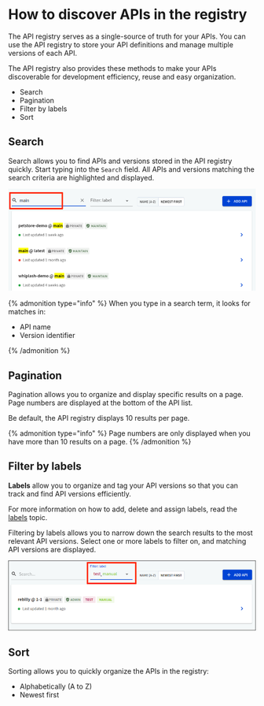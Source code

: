 # How to discover APIs in the registry

The API registry serves as a single-source of truth for your APIs. You can use the API registry to store your API definitions and manage multiple versions of each API.

The API registry also provides these methods to make your APIs discoverable for development efficiency, reuse and easy organization.

- Search
- Pagination
- Filter by labels
- Sort

## Search

Search allows you to find APIs and versions stored in the API registry quickly. Start typing into the `Search` field. All APIs and versions matching the search criteria are highlighted and displayed.

![Search matches](./images/search-matches.png)

{% admonition type="info" %}
When you type in a search term, it looks for matches in:

- API name
- Version identifier

{% /admonition %}

## Pagination

Pagination allows you to organize and display specific results on a page. Page numbers are displayed at the bottom of the API list.

Be default, the API registry displays 10 results per page.

{% admonition type="info" %}
Page numbers are only displayed when you have more than 10 results on a page.
{% /admonition %}

## Filter by labels

**Labels** allow you to organize and tag your API versions so that you can track and find API versions efficiently.

For more information on how to add, delete and assign labels, read the [labels](../../settings/labels.md) topic.

Filtering by labels allows you to narrow down the search results to the most relevant API versions. Select one or more labels to filter on, and matching API versions are displayed.

![Filter by labels](./images/filter-labels.png)

## Sort

Sorting allows you to quickly organize the APIs in the registry:

- Alphabetically (A to Z)
- Newest first
